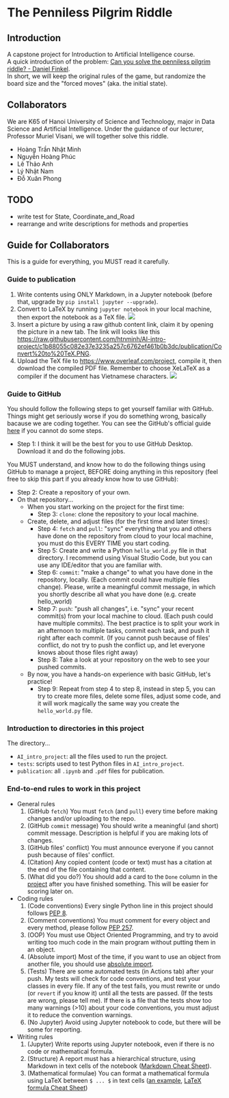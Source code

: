 # The Penniless Pilgrim Riddle
## Introduction
A capstone project for Introduction to Artificial Intelligence course. <br>
A quick introduction of the problem: [Can you solve the penniless pilgrim riddle? - Daniel Finkel](https://youtu.be/6sBB-gRhfjE). <br>
In short, we will keep the original rules of the game, but randomize the board size and the "forced moves" (aka. the initial state).
## Collaborators
We are K65 of Hanoi University of Science and Technology, major in Data Science and Artificial Intelligence. Under the guidance of our lecturer, Professor Muriel Visani, we will together solve this riddle.
- Hoàng Trần Nhật Minh
- Nguyễn Hoàng Phúc
- Lê Thảo Anh
- Lý Nhật Nam
- Đỗ Xuân Phong


##  TODO
- write test for State, Coordinate_and_Road 
- rearrange and write descriptions for methods and properties


## Guide for Collaborators
This is a guide for everything, you MUST read it carefully.

### Guide to publication
1. Write contents using ONLY Markdown, in a Jupyter notebook (before that, upgrade by `pip install jupyter --upgrade`).
2. Convert to LaTeX by running `jupyter notebook` in your local machine, then export the notebook as a TeX file.
![](https://github.com/htnminh/AI-intro-project/blob/c1b88055c082e37e3235a257c6762ef461b0b3dc/publication/Convert%20to%20TeX.PNG)
3. Insert a picture by using a raw github content link, claim it by opening the picture in a new tab. The link will looks like this <https://raw.githubusercontent.com/htnminh/AI-intro-project/c1b88055c082e37e3235a257c6762ef461b0b3dc/publication/Convert%20to%20TeX.PNG>.
4. Upload the TeX file to <https://www.overleaf.com/project>, compile it, then download the compiled PDF file. Remember to choose XeLaTeX as a compiler if the document has Vietnamese characters.
![](https://github.com/htnminh/AI-intro-project/blob/fe8618597e60cc2ee088ec4ee46feb38f0b5e4af/publication/Compiler%20XeLaTeX.PNG)


### Guide to GitHub
You should follow the following steps to get yourself familiar with GitHub. Things might get seriously worse if you do something wrong, basically bacause we are coding together. You can see the GitHub's official guide [here](https://guides.github.com/activities/hello-world/) if you cannot do some steps.


- Step 1: I think it will be the best for you to use GitHub Desktop. Download it and do the following jobs.

You MUST understand, and know how to do the following things using GitHub to manage a project, BEFORE doing anything in this repository (feel free to skip this part if you already know how to use GitHub):

- Step 2: Create a repository of your own.
- On that repository...
  - When you start working on the project for the first time:
    - Step 3: `clone`: clone the repository to your local machine.
  - Create, delete, and adjust files (for the first time and later times):
    - Step 4: `fetch` and `pull`: "sync" everything that you and others have done on the repository from cloud to your local machine, you must do this EVERY TIME you start coding.
    - Step 5: Create and write a Python `hello_world.py` file in that directory. I recommend using Visual Studio Code, but you can use any IDE/editor that you are familiar with.
    - Step 6: `commit`: "make a change" to what you have done in the repository, locally. (Each commit could have multiple files change). Please, write a meaningful commit message, in which you shortly describe all what you have done (e.g. create hello_world)
    - Step 7: `push`: "push all changes", i.e. "sync" your recent commit(s) from your local machine to cloud. (Each push could have multiple commits). The best practice is to split your work in an afternoon to multiple tasks, commit each task, and push it right after each commit. (If you cannot push because of files' conflict, do not try to push the conflict up, and let everyone knows about those files right away)
    - Step 8: Take a look at your repository on the web to see your pushed commits. 
  - By now, you have a hands-on experience with basic GitHub, let's practice!
    - Step 9: Repeat from step 4 to step 8, instead in step 5, you can try to create more files, delete some files, adjust some code, and it will work magically the same way you create the `hello_world.py` file.
   

### Introduction to directories in this project
The directory...
- `AI_intro_project`: all the files used to run the project.
- `tests`: scripts used to test Python files in `AI_intro_project`.
- `publication`: all `.ipynb` and `.pdf` files for publication.

### End-to-end rules to work in this project
- General rules
  1. (GitHub `fetch`) You must `fetch` (and `pull`) every time before making changes and/or uploading to the repo.
  2. (GitHub `commit` message) You should write a meaningful (and short) commit message. Description is helpful if you are making lots of changes.
  3. (GitHub files' conflict) You must announce everyone if you cannot push because of files' conflict.
  4. (Citation) Any copied content (code or text) must has a citation at the end of the file containing that content.
  5. (What did you do?) You should add a card to the `Done` column in the [project](https://github.com/htnminh/AI-intro-project/projects/1) after you have finished something. This will be easier for scoring later on.
- Coding rules
  1. (Code conventions) Every single Python line in this project should follows [PEP 8](https://www.python.org/dev/peps/pep-0008/).
  2. (Comment conventions) You must comment for every object and every method, please follow [PEP 257](https://www.python.org/dev/peps/pep-0257/).
  3. (OOP) You must use Object Oriented Programming, and try to avoid writing too much code in the main program without putting them in an object.
  4. (Absolute import) Most of the time, if you want to use an object from another file, you should use [absolute import](https://www.geeksforgeeks.org/absolute-and-relative-imports-in-python/).
  5. (Tests) There are some automated tests (in Actions tab) after your push. My tests will check for code conventions, and test your classes in every file. If any of the test fails, you must rewrite or undo (or `revert` if you know it) until all the tests are passed. (If the tests are wrong, please tell me). If there is a file that the tests show too many warnings (>10) about your code conventions, you must adjust it to reduce the convention warnings.
  6. (No Jupyter) Avoid using Jupyter notebook to code, but there will be some for reporting.
- Writing rules
  1. (Jupyter) Write reports using Jupyter notebook, even if there is no code or mathematical formula.
  2. (Structure) A report must has a hierarchical structure, using Markdown in text cells of the notebook ([Markdown Cheat Sheet](https://www.markdownguide.org/cheat-sheet/)).
  3. (Mathematical formulae) You can format a mathematical formula using LaTeX between `$ ... $` in text cells ([an example](https://github.com/htnminh/AI-intro-project/blob/fc835b8cf00a72818d5662f27fde46979cc71470/publication/hello_world_example.PNG), [LaTeX formula Cheat Sheet](http://tug.ctan.org/info/undergradmath/undergradmath.pdf))

<!--
### Start working
Start working only if you understand and accept to follow the rules above. It will take some time, I know. You will soon feel everything runs smoothly.
1. Clone this repository.
2. Open your command line, change the directory to the repository location (`AI-intro-project` by default). There are more than two ways of doing this:
  - If you want to use VSCode: open GitHub Desktop, choose Open in Visual Studio Code. In VSCode, create a terminal, and the directory is already there.
  - If you want to use Windows' command line: open it and `cd` there.
3. Run `pip install .`, this will install a package named `AIIntroProject`.
4. Take a look at [`hello_world.py`](https://github.com/htnminh/AI-intro-project/blob/main/AI_intro_project/hello_world.py) and [`test_hello_world.py`](https://github.com/htnminh/AI-intro-project/blob/main/tests/test_hello_world.py) to understand importation.
5. Start doing your things. Remember to follow the rules, since you are not working alone.
-->

<!--
# Docs
- [LICENSE]()
- [Code of Conduct]()
- [Contributing]()
- [Issue templates]()
-->
